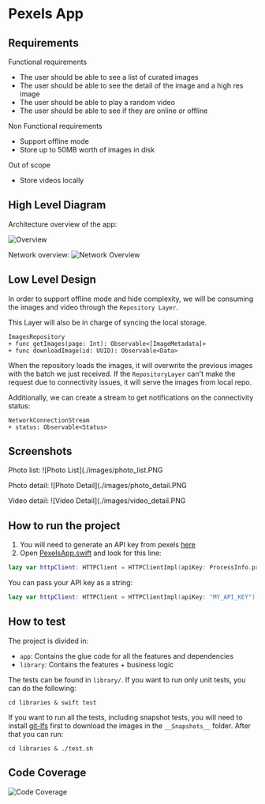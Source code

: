 # Pexels App

## Requirements

Functional requirements
* The user should be able to see a list of curated images
* The user should be able to see the detail of the image and a high res image
* The user should be able to play a random video
* The user should be able to see if they are online or offline

Non Functional requirements
* Support offline mode
* Store up to 50MB worth of images in disk

Out of scope
* Store videos locally

## High Level Diagram
Architecture overview of the app:

![Overview](./images/high_level_design.png)

Network overview:
![Network Overview](./images/network_design.png)

## Low Level Design
In order to support offline mode and hide complexity, we will be consuming 
the images and video through the `Repository Layer`.

This Layer will also be in charge of syncing the local storage.

```
ImagesRepository
+ func getImages(page: Int): Observable<[ImageMetadata]>
+ func downloadImage(id: UUID): Observable<Data>
```

When the repository loads the images, it will overwrite the previous images with the batch
we just received. If the `RepositoryLayer` can't make the request due to connectivity issues,
it will serve the images from local repo.

Additionally, we can create a stream to get notifications on the connectivity status:
```
NetworkConnectionStream
+ status: Observable<Status>
```

## Screenshots
Photo list:
![Photo List](./images/photo_list.PNG

Photo detail:
![Photo Detail](./images/photo_detail.PNG

Video detail:
![Video Detail](./images/video_detail.PNG

## How to run the project
1. You will need to generate an API key from pexels [here](https://help.pexels.com/hc/en-us/articles/900004904026-How-do-I-get-an-API-key)
2. Open [PexelsApp.swift](apps/PexelsApp/PexelsApp/PexelsApp.swift) and look for this line:
```swift
lazy var httpClient: HTTPClient = HTTPClientImpl(apiKey: ProcessInfo.processInfo.environment["PEXELS_API_KEY"] ?? "")
```
You can pass your API key as a string:
```swift
lazy var httpClient: HTTPClient = HTTPClientImpl(apiKey: "MY_API_KEY")
```

## How to test

The project is divided in:
* `app`: Contains the glue code for all the features and dependencies
* `library`: Contains the features + business logic

The tests can be found in `library/`. If you want to run only unit tests, you can do the following:

```
cd libraries & swift test
```

If you want to run all the tests, including snapshot tests, you will need to install [git-lfs](https://git-lfs.com/) first
to download the images in the `__Snapshots__` folder. After that you can run:
```
cd libraries & ./test.sh
```

## Code Coverage
![Code Coverage](./images/code_coverage.png)
